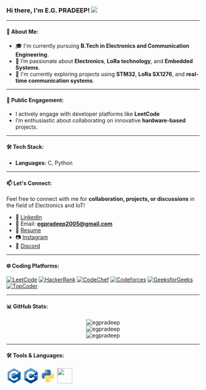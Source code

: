 ### Hi there, I'm E.G. PRADEEP! <img src="https://raw.githubusercontent.com/MartinHeinz/MartinHeinz/master/wave.gif" width="30px">

---

#### 🚀 About Me:

- 🎓 I'm currently pursuing **B.Tech in Electronics and Communication Engineering**.
- 🔬 I’m passionate about **Electronics**, **LoRa technology**, and **Embedded Systems**.
- 🤝 I'm currently exploring projects using **STM32**, **LoRa SX1276**, and **real-time communication systems**.

---

#### 🎤 Public Engagement:

- I actively engage with developer platforms like **LeetCode**
- I’m enthusiastic about collaborating on innovative **hardware-based** projects.

---

#### 🛠️ Tech Stack:

- **Languages:** C, Python

---

#### 📫 Let's Connect:

Feel free to connect with me for **collaboration, projects, or discussions** in the field of Electronics and IoT!

- 💼 [LinkedIn](https://linkedin.com/in/e.g.pradeep)
- 📧 Email: **egpradeep2005@gmail.com**
- 📄 [Resume](https://drive.google.com/file/d/1AMKRMBtabyqJVleqmFloj3_pqZsIcphm/view?usp=drive_link)
- 📷 [Instagram](https://instagram.com/the_nameis_eg)
- 💬 [Discord](https://discord.gg/e.g.pradeep_85743)

---

#### 🌐 Coding Platforms:

[![LeetCode](https://img.shields.io/badge/LeetCode-egpradeep-orange)](https://www.leetcode.com/egpradeep)
[![HackerRank](https://img.shields.io/badge/HackerRank-Profile-green)](https://www.hackerrank.com/profile/ra2211004050026)
[![CodeChef](https://img.shields.io/badge/CodeChef-real_bug_83-brightgreen)](https://www.codechef.com/users/real_bug_83)
[![Codeforces](https://img.shields.io/badge/Codeforces-e.g.pradeep-blue)](https://codeforces.com/profile/e.g.pradeep)
[![GeeksforGeeks](https://img.shields.io/badge/GFG-egpradej1mw-success)](https://auth.geeksforgeeks.org/user/egpradej1mw)
[![TopCoder](https://img.shields.io/badge/TopCoder-e.g.pradeep-purple)](https://www.topcoder.com/members/e.g.pradeep)

---

#### 📊 GitHub Stats:

<p align="center">
  <img src="https://github-readme-stats.vercel.app/api?username=egpradeep&show_icons=true&locale=en" alt="egpradeep" />
  <br>
  <img src="https://github-readme-stats.vercel.app/api/top-langs?username=egpradeep&show_icons=true&locale=en&layout=compact" alt="egpradeep" />
  <br>
  <img src="https://github-readme-streak-stats.herokuapp.com/?user=egpradeep" alt="egpradeep" />
</p>

---

#### 🛠️ Tools & Languages:

<p>
  <img src="https://raw.githubusercontent.com/devicons/devicon/master/icons/c/c-original.svg" width="40" height="40" />
  <img src="https://raw.githubusercontent.com/devicons/devicon/master/icons/cplusplus/cplusplus-original.svg" width="40" height="40" />
  <img src="https://raw.githubusercontent.com/devicons/devicon/master/icons/python/python-original.svg" width="40" height="40" />
  <img src="https://www.vectorlogo.zone/logos/git-scm/git-scm-icon.svg" width="40" height="40" />
  
</p>
